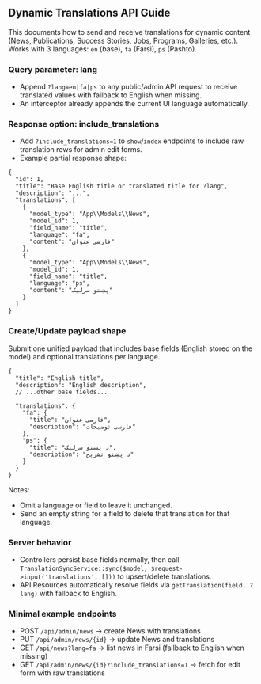 ## Dynamic Translations API Guide

This documents how to send and receive translations for dynamic content (News, Publications, Success Stories, Jobs, Programs, Galleries, etc.). Works with 3 languages: `en` (base), `fa` (Farsi), `ps` (Pashto).

### Query parameter: lang

-   Append `?lang=en|fa|ps` to any public/admin API request to receive translated values with fallback to English when missing.
-   An interceptor already appends the current UI language automatically.

### Response option: include_translations

-   Add `?include_translations=1` to `show`/`index` endpoints to include raw translation rows for admin edit forms.
-   Example partial response shape:

```
{
  "id": 1,
  "title": "Base English title or translated title for ?lang",
  "description": "...",
  "translations": [
    {
      "model_type": "App\\Models\\News",
      "model_id": 1,
      "field_name": "title",
      "language": "fa",
      "content": "فارسی عنوان"
    },
    {
      "model_type": "App\\Models\\News",
      "model_id": 1,
      "field_name": "title",
      "language": "ps",
      "content": "پښتو سرلیک"
    }
  ]
}
```

### Create/Update payload shape

Submit one unified payload that includes base fields (English stored on the model) and optional translations per language.

```
{
  "title": "English title",
  "description": "English description",
  // ...other base fields...

  "translations": {
    "fa": {
      "title": "فارسی عنوان",
      "description": "فارسی توضیحات"
    },
    "ps": {
      "title": "د پښتو سرلیک",
      "description": "د پښتو تشریح"
    }
  }
}
```

Notes:

-   Omit a language or field to leave it unchanged.
-   Send an empty string for a field to delete that translation for that language.

### Server behavior

-   Controllers persist base fields normally, then call `TranslationSyncService::sync($model, $request->input('translations', []))` to upsert/delete translations.
-   API Resources automatically resolve fields via `getTranslation(field, ?lang)` with fallback to English.

### Minimal example endpoints

-   POST `/api/admin/news` → create News with translations
-   PUT `/api/admin/news/{id}` → update News and translations
-   GET `/api/news?lang=fa` → list news in Farsi (fallback to English when missing)
-   GET `/api/admin/news/{id}?include_translations=1` → fetch for edit form with raw translations
